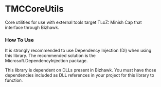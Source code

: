 # TMCCoreUtils
Core utilities for use with external tools target TLoZ: Minish Cap that interface through Bizhawk.

### How To Use

It is strongly recommended to use Dependency Injection (DI) when using this library. The recommended solution is the Microsoft.DependencyInjection package.

This library is dependent on DLLs present in Bizhawk. You must have those dependencies included as DLL references in your project for this library to function.